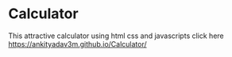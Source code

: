 # Calculator
This attractive calculator using html css and javascripts 
click here https://ankityadav3m.github.io/Calculator/
